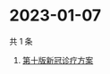 # 2023-01-07

共 1 条

<!-- BEGIN ZHIHUSEARCH -->
<!-- 最后更新时间 Sat Jan 07 2023 09:40:09 GMT+0800 (China Standard Time) -->
1. [第十版新冠诊疗方案](https://www.zhihu.com/search?q=第十版新冠诊疗方案)
<!-- END ZHIHUSEARCH -->
